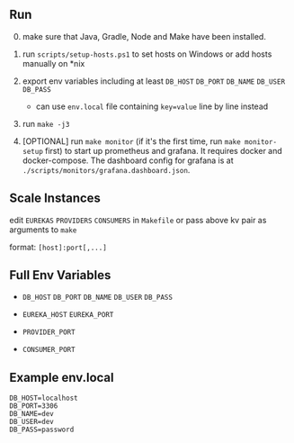 ## Run
0. make sure that Java, Gradle, Node and Make have been installed.

1. run `scripts/setup-hosts.ps1` to set hosts on Windows or add hosts manually on *nix
   
2. export env variables including at least `DB_HOST` `DB_PORT` `DB_NAME` `DB_USER` `DB_PASS`

    - can use `env.local` file containing `key=value` line by line instead 

3. run `make -j3`

4. [OPTIONAL] run `make monitor` (if it's the first time, run `make monitor-setup` first) 
   to start up prometheus and grafana. It requires docker and docker-compose. The dashboard
   config for grafana is at `./scripts/monitors/grafana.dashboard.json`.

## Scale Instances

edit `EUREKAS` `PROVIDERS` `CONSUMERS` in `Makefile` or pass above kv pair as arguments to `make`

format: `[host]:port[,...]`

## Full Env Variables

- `DB_HOST` `DB_PORT` `DB_NAME` `DB_USER` `DB_PASS`
  
- `EUREKA_HOST` `EUREKA_PORT`
  
- `PROVIDER_PORT`

- `CONSUMER_PORT`

## Example env.local

```text
DB_HOST=localhost
DB_PORT=3306
DB_NAME=dev
DB_USER=dev
DB_PASS=password
```